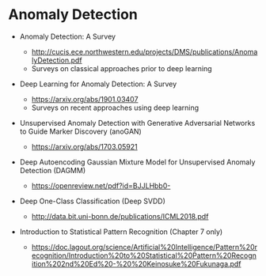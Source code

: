 # Anomaly Detection

* Anomaly Detection: A Survey
  * http://cucis.ece.northwestern.edu/projects/DMS/publications/AnomalyDetection.pdf
  * Surveys on classical approaches prior to deep learning

* Deep Learning for Anomaly Detection: A Survey
  * https://arxiv.org/abs/1901.03407
  * Surveys on recent approaches using deep learning
  
* Unsupervised Anomaly Detection with Generative Adversarial Networks to Guide Marker Discovery (anoGAN)
  * https://arxiv.org/abs/1703.05921
  
* Deep Autoencoding Gaussian Mixture Model for Unsupervised Anomaly Detection (DAGMM)
  * https://openreview.net/pdf?id=BJJLHbb0-

* Deep One-Class Classification (Deep SVDD)
  * http://data.bit.uni-bonn.de/publications/ICML2018.pdf

* Introduction to Statistical Pattern Recognition (Chapter 7 only) 
  * https://doc.lagout.org/science/Artificial%20Intelligence/Pattern%20recognition/Introduction%20to%20Statistical%20Pattern%20Recognition%202nd%20Ed%20-%20%20Keinosuke%20Fukunaga.pdf
